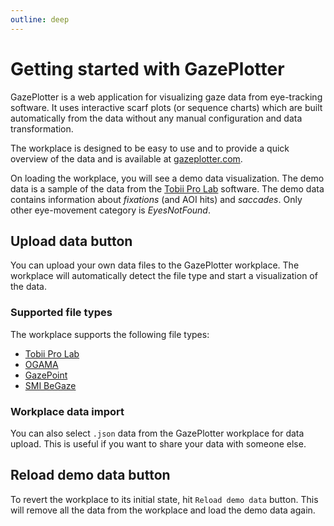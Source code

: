 ```yaml
---
outline: deep
---
```


# Getting started with GazePlotter
GazePlotter is a web application for visualizing gaze data from eye-tracking software. It uses interactive scarf plots (or sequence charts) which are built automatically from the data without any manual configuration and data transformation.

The workplace is designed to be easy to use and to provide a quick overview of the data and is available at [gazeplotter.com](https://gazeplotter.com).

On loading the workplace, you will see a demo data visualization. The demo data is a sample of the data from the [Tobii Pro Lab](./tobii-pro-lab.md) software. The demo data contains information about *fixations* (and AOI hits) and *saccades*. Only other eye-movement category is *EyesNotFound*.

## Upload data button
You can upload your own data files to the GazePlotter workplace. The workplace will automatically detect the file type and start a visualization of the data.

### Supported file types
The workplace supports the following file types:

- [Tobii Pro Lab](./tobii-pro-lab.md)
- [OGAMA](./ogama.md)
- [GazePoint](./gazepoint.md)
- [SMI BeGaze](./smi-begaze.md)

### Workplace data import
You can also select `.json` data from the GazePlotter workplace for data upload. This is useful if you want to share your data with someone else.

## Reload demo data button

To revert the workplace to its initial state, hit `Reload demo data` button. This will remove all the data from the workplace and load the demo data again.
